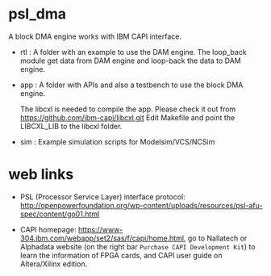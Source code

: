 # psl_dma
A block DMA engine works with IBM CAPI interface.

* rtl :
	A folder with an example to use the DAM engine.
    The loop_back module get data from DAM engine and loop-back the data to DAM engine.

* app :
	A folder with APIs and also a testbench to use the block DMA engine.

    The libcxl is needed to compile the app. Please check it out from https://github.com/ibm-capi/libcxl.git
    Edit Makefile and point the LIBCXL_LIB to the libcxl folder.

* sim :
        Example simulation scripts for Modelsim/VCS/NCSim

# web links

* PSL (Processor Service Layer) interface protocol: http://openpowerfoundation.org/wp-content/uploads/resources/psl-afu-spec/content/go01.html

* CAPI homepage: https://www-304.ibm.com/webapp/set2/sas/f/capi/home.html, go to Nallatech or Alphadata website (on the right bar `Purchase CAPI Development Kit`) to learn the information of FPGA cards, and CAPI user guide on Altera/Xilinx edition. 
